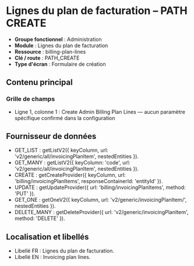 # Lignes du plan de facturation – PATH CREATE

- **Groupe fonctionnel** : Administration
- **Module** : Lignes du plan de facturation
- **Ressource** : billing-plan-lines
- **Clé / route** : PATH_CREATE
- **Type d'écran** : Formulaire de création

## Contenu principal
### Grille de champs
- Ligne 1, colonne 1 : Create Admin Billing Plan Lines — aucun paramètre spécifique confirmé dans la configuration

## Fournisseur de données
- GET_LIST : getListV2({
  keyColumn,
  url: 'v2/generic/all/invoicingPlanItem',
  nestedEntities
}).
- GET_MANY : getListV2({
  keyColumn: 'code',
  url: 'v2/generic/all/invoicingPlanItem',
  nestedEntities
}).
- CREATE : getCreateProvider({
  keyColumn,
  url: 'billing/invoicingPlanItems',
  responseContainerId: 'entityId'
}).
- UPDATE : getUpdateProvider({
  url: 'billing/invoicingPlanItems',
  method: 'PUT'
}).
- GET_ONE : getOneV2({
  keyColumn,
  url: 'v2/generic/invoicingPlanItem/',
  nestedEntities
}).
- DELETE_MANY : getDeleteProvider({
  url: 'v2/generic/invoicingPlanItem',
  method: 'DELETE'
}).

## Localisation et libellés
- Libellé FR : Lignes du plan de facturation.
- Libellé EN : Invoicing plan lines.